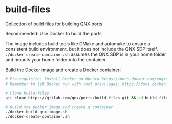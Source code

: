 # build-files

Collection of build files for building QNX ports

Recommended: Use Docker to build the ports

The image includes build tools like CMake and automake to ensure a consistent build environment, but it does not
include the QNX SDP itself. `./docker-create-container.sh` assumes the QNX SDP is in your home folder and mounts
your home folder into the container.

Build the Docker image and create a Docker container:
```bash
# Pre-requisite: Install Docker on Ubuntu https://docs.docker.com/engine/install/ubuntu/
# Remember to let Docker run with root privileges: https://docs.docker.com/engine/install/linux-postinstall/

# Clone build-files
git clone https://gitlab.com/qnx/ports/build-files.git && cd build-files/docker

# Build the Docker image and create a container
./docker-build-qnx-image.sh
./docker-create-container.sh

```
